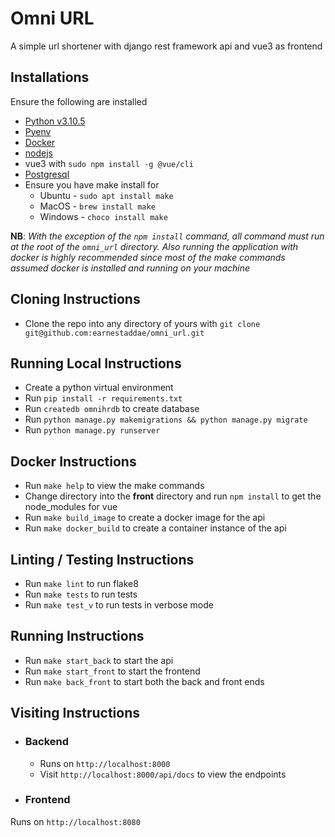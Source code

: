 # Omni URL 
A simple url shortener with django rest framework api and vue3 as frontend


## Installations
Ensure the following are installed
- [Python v3.10.5]() 
- [Pyenv]()
- [Docker]()
- [nodejs]()
- vue3 with `sudo npm install -g @vue/cli`
- [Postgresql]()
- Ensure you have make install for 
    - Ubuntu - `sudo apt install make`
    - MacOS - `brew install make`
    - Windows - `choco install make`

**NB**: _With the exception of the `npm install` command, all command must run at the root of the `omni_url` directory. Also running the application with docker is highly recommended since most of the make commands assumed docker is installed and running on your machine_

## Cloning Instructions
- Clone the repo into any directory of yours with `git clone git@github.com:earnestaddae/omni_url.git`

## Running Local Instructions
- Create a python virtual environment
- Run `pip install -r requirements.txt`
- Run `createdb omnihrdb` to create database
- Run `python manage.py makemigrations && python manage.py migrate`
- Run `python manage.py runserver`

## Docker Instructions
- Run `make help` to view the make commands
- Change directory into the **front** directory and run `npm install` to get the node_modules for vue
- Run `make build_image` to create a docker image for the api
- Run `make docker_build` to create a container instance of the api

## Linting / Testing Instructions
- Run `make lint` to run flake8
- Run `make tests` to run tests 
- Run `make test_v` to run tests in verbose mode

## Running Instructions 
- Run `make start_back` to start the api 
- Run  `make start_front` to start the frontend
- Run  `make back_front` to start both the back and front ends

## Visiting Instructions
- ### Backend
    - Runs on `http://localhost:8000`
    - Visit `http://localhost:8000/api/docs` to view the endpoints
- ### Frontend 
Runs on `http://localhost:8080`

